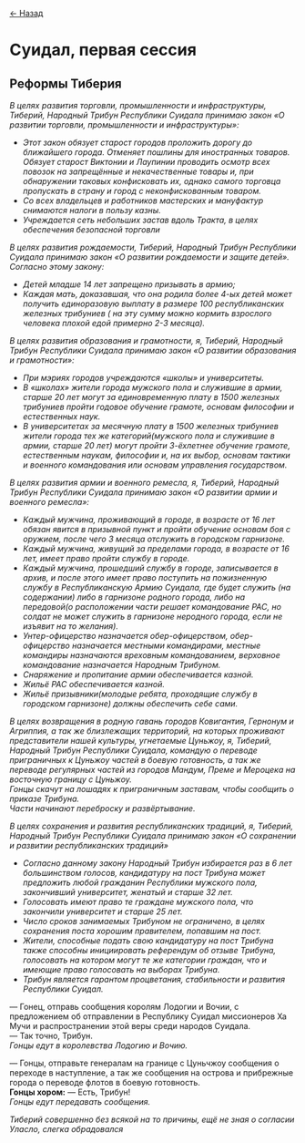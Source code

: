 [← Назад](./Первая_сессия.md)

# Суидал, первая сессия

## Реформы Тиберия

_В целях развития торговли, промышленности и инфраструктуры, Тиберий, Народный Трибун Республики Суидала принимаю закон «О развитии торговли, промышленности и инфраструктуры»:_

- _Этот закон обязует старост городов проложить дорогу до ближайшего города. Отменяет пошлины для иностранных товаров. Обязует старост Виктонии и Лаупинии проводить осмотр всех повозок на запрещённые и некачественные товары и, при обнаружении таковых конфисковать их, однако самого торговца пропускать в страну и город с неконфискованным товаром._
- _Со всех владельцев и работников мастерских и мануфактур снимаются налоги в пользу казны._
- _Учреждается сеть небольших застав вдоль Тракта, в целях обеспечения безопасной торговли_

_В целях развития рождаемости, Тиберий, Народный Трибун Республики Суидала принимаю закон «О развитии рождаемости и защите детей»._<br>
_Согласно этому закону:_

- _Детей младше 14 лет запрещено призывать в армию;_
- _Каждая мать, доказавшая, что она родила более 4-ых детей может получить единоразовую выплату в размере 100 республиканских железных трибуниев ( на эту сумму можно кормить взрослого человека плохой едой примерно 2-3 месяца)._

_В целях развития образования и грамотности, я, Тиберий, Народный Трибун Республики Суидала принимаю закон «О развитии образования и грамотности»:_

- _При мэриях городов учреждаются «школы» и университеты._
- _В «школах» жители города мужского пола и служившие в армии, старше 20 лет могут за единовременную плату в 1500 железных трибуниев пройти годовое обучение грамоте, основам философии и естественных наук._
- _В университетах за месячную плату в 1500 железных трибуниев жители города тех же категорий(мужского пола и служившие в армии, старше 20 лет) могут пройти 3-ёхлетнее обучение грамоте, естественным наукам, философии и, на их выбор, основам тактики и военного командования или основам управления государством._

_В целях развития армии и военного ремесла, я, Тиберий, Народный Трибун Республики Суидала принимаю закон «О развитии армии и военного ремесла»:_

- _Каждый мужчина, проживающий в городе, в возрасте от 16 лет обязан явится в призывной пункт и пройти обучение основам боя с оружием, после чего 3 месяца отслужить в городском гарнизоне._
- _Каждый мужчина, живущий за пределами города, в возрасте от 16 лет, имеет право пройти службу в городе._
- _Каждый мужчина, прошедший службу в городе, записывается в архив, и после этого имеет право поступить на пожизненную службу в Республиканскую Армию Суидала, где будет служить (на содержании) либо в гарнизоне родного города, либо на передовой(о расположении части решает командование РАС, но солдат не может служить в гарнизоне неродного города, если не изъявит на то желания)._
- _Унтер-офицерство назначается обер-офицерством, обер-офицерство назначается местными командирами, местные командиры назначаются вреховным командованием, верховное командование назначается Народным Трибуном._
- _Снаряжение и пропитание армии обеспечивается казной._
- _Жильё РАС обеспечивается казной._
- _Жильё призывники(молодые ребята, проходящие службу в городском гарнизоне) должны обеспечить себе сами._

_В целях возвращения в родную гавань городов Ковигантия, Гернонум и Агриппия, а так же близлежащих территорий, на которых проживают представители нашей культуры, угнетаемые Цуньжоу, я, Тиберий, Народный Трибун Республики Суидала, командую о переводе приграничных к Цуньжоу частей в боевую готовность, а так же переводе регулярных частей из городов Мандум, Преме и Мероцека на восточную границу с Цуньжоу._<br>
_Гонцы скачут на лошадях к приграничным заставам, чтобы сообщить о приказе Трибуна._<br>
_Части начинают переброску и развёртывание._

_В целях сохранения и развития республиканских традиций, я, Тиберий, Народный Трибун Республики Суидала принимаю закон «О сохранении и развитии республиканских традиций»_

- _Согласно данному закону Народный Трибун избирается раз в 6 лет большинством голосов, кандидатуру на пост Трибуна может предложить любой гражданин Республики мужского пола, закончивший университет, женатый и старше 32 лет._
- _Голосовать имеют право те граждане мужского пола, что закончили университет и старше 25 лет._
- _Число сроков занимаемых Трибуном не ограничено, в целях сохранения поста хорошим правителем, попавшим на пост._
- _Жители, способные подать свою кандидатуру на пост Трибуна также способны инициировать референдум об отзыве Трибуна, голосовать на котором могут те же категории граждан, что и имеющие право голосовать на выборах Трибуна._
- _Трибун является гарантом процветания, стабильности и развития Республики Суидал._

— Гонец, отправь сообщения королям Лодогии и Вочии, с предложением об отправлении в Республику Суидал миссионеров Ха Мучи и распространении этой веры среди народов Суидала.<br>
— Так точно, Трибун.<br>
_Гонцы едут в королевства Лодогию и Вочию._

— Гонцы, отправьте генералам на границе с Цуньчжоу сообщения о переходе в наступление, а так же сообщения на острова и прибрежные города о переводе флотов в боевую готовность.<br>
**Гонцы хором:** — Есть, Трибун!<br>
_Гонцы едут передавать сообщения._

_Тиберий совершенно без всякой на то причины, ещё не зная о согласии Уласло, слегка обрадовался_
